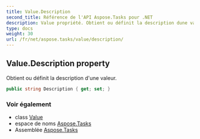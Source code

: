```yaml
---
title: Value.Description
second_title: Référence de l'API Aspose.Tasks pour .NET
description: Value propriété. Obtient ou définit la description dune valeur.
type: docs
weight: 30
url: /fr/net/aspose.tasks/value/description/
---
```

## Value.Description property

Obtient ou définit la description d'une valeur.

```csharp
public string Description { get; set; }
```

### Voir également

* class [Value](../)
* espace de noms [Aspose.Tasks](../../value/)
* Assemblée [Aspose.Tasks](../../../)


